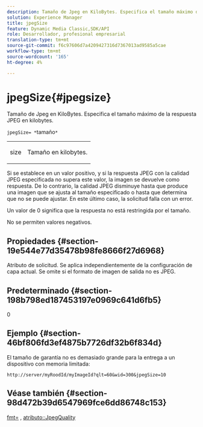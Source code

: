 ```yaml
---
description: Tamaño de Jpeg en KiloBytes. Especifica el tamaño máximo de la respuesta JPEG en kilobytes.
solution: Experience Manager
title: jpegSize
feature: Dynamic Media Classic,SDK/API
role: Desarrollador, profesional empresarial
translation-type: tm+mt
source-git-commit: f6c97606d7a4209427316d7367013ad9585a5cae
workflow-type: tm+mt
source-wordcount: '165'
ht-degree: 4%

---
```



# jpegSize{#jpegsize}

Tamaño de Jpeg en KiloBytes. Especifica el tamaño máximo de la respuesta JPEG en kilobytes.

`jpegSize= *`tamaño`*`

<table id="simpletable_EC2A8D8B65854B45B9CB184DA1069355"> 
 <tr class="strow"> 
  <td class="stentry"> <p><span class="codeph"> <span class="varname"> size</span></span> </p> </td> 
  <td class="stentry"> <p>Tamaño en kilobytes. </p></td> 
 </tr> 
</table>

Si se establece en un valor positivo, y si la respuesta JPEG con la calidad JPEG especificada no supera este valor, la imagen se devuelve como respuesta. De lo contrario, la calidad JPEG disminuye hasta que produce una imagen que se ajusta al tamaño especificado o hasta que determina que no se puede ajustar. En este último caso, la solicitud falla con un error.

Un valor de 0 significa que la respuesta no está restringida por el tamaño.

No se permiten valores negativos.

## Propiedades {#section-19e544e77d35478b98fe8666f27d6968}

Atributo de solicitud. Se aplica independientemente de la configuración de capa actual. Se omite si el formato de imagen de salida no es JPEG.

## Predeterminado {#section-198b798ed187453197e0969c641d6fb5}

0

## Ejemplo {#section-46bf806fd3ef4875b7726df32b6f834d}

El tamaño de garantía no es demasiado grande para la entrega a un dispositivo con memoria limitada:

`http://server/myRoodId/myImageId?qlt=60&wid=300&jpegSize=10`

## Véase también {#section-98d472b39d6547969fce6dd86748c153}

[fmt=](../../../../../is-api/http-ref/image-serving-api-ref/c-http-protocol-reference/c-command-reference/r-is-http-fmt.md#reference-cdf10043423b45ba9fe15157fb3ae37a) ,  [atributo::JpegQuality](../../../../../is-api/image-catalog/image-serving-api-ref/c-image-catalog-reference/c-attributes-reference/r-jpegquality.md#reference-4a879e7c46024c8a898a9fd226f9eb09)
